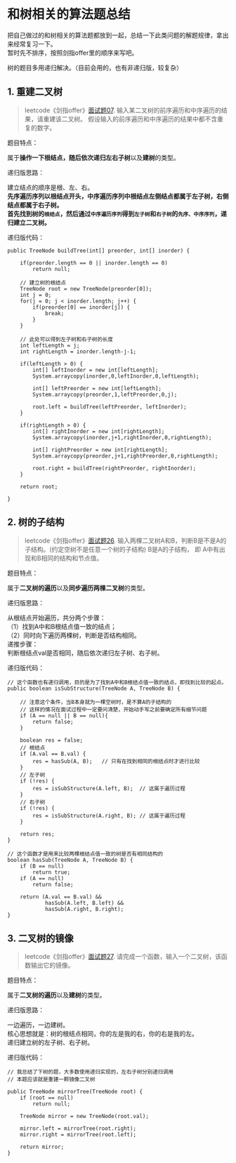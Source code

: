 # 和树相关的算法题总结
把自己做过的和树相关的算法题都放到一起，总结一下此类问题的解题规律，拿出来经常复习一下。<br>
暂时先不排序，按照剑指offer里的顺序来写吧。

树的题目多用递归解决。（目前会用的，也有非递归版，较复杂）

## 1. 重建二叉树
> leetcode《剑指offer》[面试题07](https://leetcode-cn.com/problems/zhong-jian-er-cha-shu-lcof/).
> 输入某二叉树的前序遍历和中序遍历的结果，请重建该二叉树。
> 假设输入的前序遍历和中序遍历的结果中都不含重复的数字。

题目特点：

属于**操作一下根结点，随后依次递归左右子树**以及**建树**的类型。

递归版思路：

建立结点的顺序是根、左、右。<br>
**先序遍历序列以根结点开头，中序遍历序列中根结点左侧结点都属于左子树，右侧结点都属于右子树。<br>
首先找到树的`根结点`，然后通过`中序遍历序列`得到`左子树`和`右子树`的`先序、中序序列`，递归建立二叉树。**<br>

递归版代码：

    public TreeNode buildTree(int[] preorder, int[] inorder) {

        if(preorder.length == 0 || inorder.length == 0)
            return null;

        // 建立树的根结点
        TreeNode root = new TreeNode(preorder[0]);
        int j = 0;
        for(j = 0; j < inorder.length; j++) {
            if(preorder[0] == inorder[j]) {
                break;
            }
        }

        // 此处可以得到左子树和右子树的长度
        int leftLength = j;
        int rightLength = inorder.length-j-1;

        if(leftLength > 0) {
            int[] leftInorder = new int[leftLength];
            System.arraycopy(inorder,0,leftInorder,0,leftLength);

            int[] leftPreorder = new int[leftLength];
            System.arraycopy(preorder,1,leftPreorder,0,j);

            root.left = buildTree(leftPreorder, leftInorder);
        }

        if(rightLength > 0) {
            int[] rightInorder = new int[rightLength];
            System.arraycopy(inorder,j+1,rightInorder,0,rightLength);

            int[] rightPreorder = new int[rightLength];
            System.arraycopy(preorder,j+1,rightPreorder,0,rightLength);

            root.right = buildTree(rightPreorder, rightInorder);
        }
        
        return root;

    }
    
## 2. 树的子结构
> leetcode《剑指offer》[面试题26](https://leetcode-cn.com/problems/shu-de-zi-jie-gou-lcof/).
> 输入两棵二叉树A和B，判断B是不是A的子结构。(约定空树不是任意一个树的子结构)
> B是A的子结构， 即 A中有出现和B相同的结构和节点值。

题目特点：

属于**二叉树的遍历**以及**同步遍历两棵二叉树**的类型。

递归版思路：

从根结点开始遍历，共分两个步骤：<br>
 （1）找到A中和B根结点值一致的结点；<br>
 （2）同时向下遍历两棵树，判断是否结构相同。<br>
递推步骤：<br>
判断根结点val是否相同，随后依次递归左子树、右子树。

递归版代码：

    // 这个函数也有递归调用，目的是为了找到A中和B根结点值一致的结点，即找到比较的起点。
    public boolean isSubStructure(TreeNode A, TreeNode B) {
        
        // 注意这个条件，当B本身就为一棵空树时，是不算A的子结构的
        // 这样的情况在面试过程中一定要问清楚，开始动手写之前要确定所有细节问题
        if (A == null || B == null){
            return false;
        }

        boolean res = false;
        // 根结点
        if (A.val == B.val) {
            res = hasSub(A, B);   // 只有在找到相同的根结点时才进行比较
        }
        // 左子树
        if (!res) {
            res = isSubStructure(A.left, B);  // 这属于遍历过程
        }
        // 右子树
        if (!res) {
            res = isSubStructure(A.right, B); // 这属于遍历过程
        }

        return res;
    }

    // 这个函数才是用来比较两棵根结点值一致的树是否有相同结构的
    boolean hasSub(TreeNode A, TreeNode B) {
        if (B == null)
            return true;
        if (A == null)
            return false;

        return (A.val == B.val) &&
                hasSub(A.left, B.left) &&
                hasSub(A.right, B.right);
    }


## 3. 二叉树的镜像
> leetcode《剑指offer》[面试题27](https://leetcode-cn.com/problems/er-cha-shu-de-jing-xiang-lcof/).
> 请完成一个函数，输入一个二叉树，该函数输出它的镜像。

题目特点：

属于**二叉树的遍历**以及**建树**的类型。

递归版思路：

一边遍历，一边建树。<br>
核心思想就是：树的根结点相同，你的左是我的右，你的右是我的左。<br>
递归建立树的左子树、右子树。

递归版代码：

    // 我总结了下树的题，大多数使用递归实现的，左右子树分别递归调用
    // 本题应该就是重建一颗镜像二叉树

    public TreeNode mirrorTree(TreeNode root) {
        if (root == null)
            return null;
        
        TreeNode mirror = new TreeNode(root.val);

        mirror.left = mirrorTree(root.right);
        mirror.right = mirrorTree(root.left);
        
        return mirror;
    }
